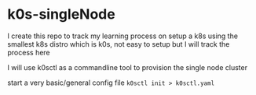 # k0s-singleNode
I create this repo to track my learning process on setup a k8s using the smallest k8s distro which is k0s, not easy to setup but I will track the process here

I will use k0sctl as a commandline tool to provision the single node cluster

start a very basic/general config file 
` k0sctl init > k0sctl.yaml `